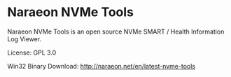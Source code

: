 # Naraeon NVMe Tools

Naraeon NVMe Tools is an open source NVMe SMART / Health Information Log Viewer.

License: GPL 3.0

Win32 Binary Download: http://naraeon.net/en/latest-nvme-tools
